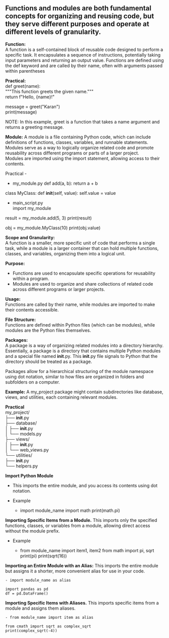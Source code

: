 ## Functions and modules are both fundamental concepts for organizing and reusing code, but they serve different purposes and operate at different levels of granularity.  

**Function:**  
A function is a self-contained block of reusable code designed to perform a specific task. It encapsulates a sequence of instructions, potentially taking input parameters and returning an output value. 
Functions are defined using the def keyword and are called by their name, often with arguments passed within parentheses

**Practical:**  
def greet(name):  
    """This function greets the given name."""  
    return f"Hello, {name}!"  

message = greet("Karan")  
print(message)  

NOTE: In this example, greet is a function that takes a name argument and returns a greeting message.

**Module:**
A module is a file containing Python code, which can include definitions of functions, classes, variables, and runnable statements.  
Modules serve as a way to logically organize related code and promote reusability across different programs or parts of a larger project.   
Modules are imported using the import statement, allowing access to their contents.  

Practical - 
- my_module.py
    def add(a, b):
    return a + b

class MyClass:
    def __init__(self, value):
    self.value = value

- main_script.py  
import my_module  

result = my_module.add(5, 3)
print(result)  

obj = my_module.MyClass(10)
print(obj.value)  

**Scope and Granularity:**  
A function is a smaller, more specific unit of code that performs a single task, while a module is a larger container that can hold multiple functions, classes, and variables, organizing them into a logical unit.  

**Purpose:**  
- Functions are used to encapsulate specific operations for reusability within a program.   
- Modules are used to organize and share collections of related code across different programs or larger projects.  

**Usage:**  
Functions are called by their name, while modules are imported to make their contents accessible.  

**File Structure:**  
Functions are defined within Python files (which can be modules), while modules are the Python files themselves.  

**Packages:**  
A package is a way of organizing related modules into a directory hierarchy. Essentially, a package is a directory that contains multiple Python modules and a special file named __init__.py. This __init__.py file signals to Python that the directory should be treated as a package.   

Packages allow for a hierarchical structuring of the module namespace using dot notation, similar to how files are organized in folders and subfolders on a computer.   

**Example:** A my_project package might contain subdirectories like database, views, and utilities, each containing relevant modules.  

**Practical**  
    my_project/  
    ├── __init__.py  
    ├── database/  
    │   ├── __init__.py  
    │   └── models.py  
    ├── views/  
    │   ├── __init__.py  
    │   └── web_views.py  
    └── utilities/  
        ├── __init__.py  
        └── helpers.py  

 **Import Python Module**
- This imports the entire module, and you access its contents using dot notation.
- Example

    - import module_name
    import math
    print(math.pi)

**Importing Specific Items from a Module.**
This imports only the specified functions, classes, or variables from a module, allowing direct access without the module prefix.
- Example

    - from module_name import item1, item2
    from math import pi, sqrt
    print(pi)
    print(sqrt(16))

**Importing an Entire Module with an Alias:**
This imports the entire module but assigns it a shorter, more convenient alias for use in your code.

    - import module_name as alias
    
    import pandas as pd
    df = pd.DataFrame()

**Importing Specific Items with Aliases.**
This imports specific items from a module and assigns them aliases.

    - from module_name import item as alias
   
    from cmath import sqrt as complex_sqrt
    print(complex_sqrt(-4))        
